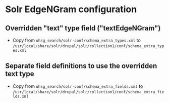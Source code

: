 # Solr EdgeNGram configuration

## Overridden "text" type field ("textEdgeNGram")

* Copy from `uhsg_search/solr-conf/schema_extra_types.xml` to `/usr/local/share/solr/drupal/solr/collection1/conf/schema_extra_types.xml`

## Separate field definitions to use the overridden text type

* Copy from `uhsg_search/solr-conf/schema_extra_fields.xml` to `/usr/local/share/solr/drupal/solr/collection1/conf/schema_extra_fields.xml`
